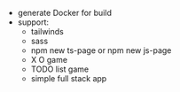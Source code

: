 + generate Docker for build
+ support:
    + tailwinds
    + sass
    + npm new ts-page or npm new js-page
    + X O game
    + TODO list game
    + simple full stack app
